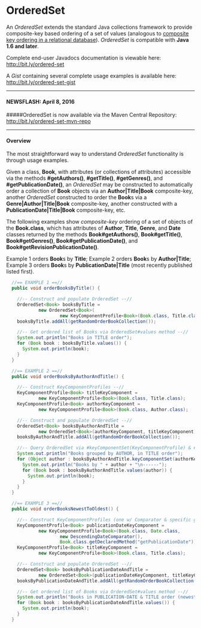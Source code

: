 # OrderedSet
An *OrderedSet* extends the standard Java collections framework to provide composite-key based ordering of a set of values (analogous to <a href="https://www.techopedia.com/definition/6572/composite-key" target="_blank">composite key ordering in a relational database</a>). *OrderedSet* is compatible with **Java 1.6 and later**.

Complete end-user Javadocs documentation is viewable here: http://bit.ly/ordered-set

A *Gist* containing several complete usage examples is available here: http://bit.ly/ordered-set-gist

---
#### NEWSFLASH: April 8, 2016
#####OrderedSet is now available via the Maven Central Repository: http://bit.ly/ordered-set-mvn-repo

---
#### Overview
The most straightforward way to understand *OrderedSet* functionality is through usage examples.

Given a class, **Book**, with attributes (or collections of attributes) accessible via the methods **#getAuthors()**, **#getTitle()**, **#getGenres()**, and **#getPublicationDate()**, an *OrderedSet* may be constructed to automatically order a collection of **Book** objects via an **Author|Title|Book** composite-key, another <i>OrderedSet</i> constructed to order the **Book**s via a **Genre|Author|Title|Book** composite-key, another constructed with a **PublicationDate|Title|Book** composite-key, etc.

The following examples show *composite-key* ordering of a set of objects of the **Book.class**, which has attributes of **Author**, **Title**, **Genre**, and **Date** classes returned by the methods **Book#getAuthors()**, **Book#getTitle()**, **Book#getGenres()**, **Book#getPublicationDate()**, and **Book#getRevisionPublicationDate()**.

Example 1 orders **Book**s by **Title**; Example 2 orders **Book**s by **Author|Title**; Example 3 orders **Book**s by **PublicationDate|Title** (most recently published listed first).

```java
  //== EXAMPLE 1 ==//
  public void orderBooksByTitle() {

    //-- Construct and populate OrderedSet --//
    OrderedSet<Book> booksByTitle =
            new OrderedSet<Book>(
                    new KeyComponentProfile<Book>(Book.class, Title.class));
    booksByTitle.addAll(getRandomOrderBookCollection());

    //-- Get ordered list of Books via OrderedSet#values method --//
    System.out.println("Books in TITLE order");
    for (Book book : booksByTitle.values()) {
      System.out.println(book);
    }
  }

  //== EXAMPLE 2 ==//
  public void orderBooksByAuthorAndTitle() {

    //-- Construct KeyComponentProfiles --//
    KeyComponentProfile<Book> titleKeyComponent =
            new KeyComponentProfile<Book>(Book.class, Title.class);
    KeyComponentProfile<Book> authorKeyComponent =
            new KeyComponentProfile<Book>(Book.class, Author.class);

    //-- Construct and populate OrderedSet --//
    OrderedSet<Book> booksByAuthorAndTitle =
            new OrderedSet<Book>(authorKeyComponent, titleKeyComponent);
    booksByAuthorAndTitle.addAll(getRandomOrderBookCollection());

    //-- Query OrderedSet via #keyComponentSet(KeyComponentProfile) & #values(Object) methods --//
    System.out.println("Books grouped by AUTHOR, in TITLE order");
    for (Object author : booksByAuthorAndTitle.keyComponentSet(authorKeyComponent)) {
      System.out.println("Books by " + author + "\n------");
      for (Book book : booksByAuthorAndTitle.values(author)) {
        System.out.println(book);
      }
    }
  }

  //== EXAMPLE 3 ==//
  public void orderBooksNewestToOldest() {

    //-- Construct KeyComponentProfiles (one w/ Comparator & specific get-method specified) --//
    KeyComponentProfile<Book> publicationDateKeyComponent =
            new KeyComponentProfile<Book>(Book.class, Date.class,
                    new DescendingDateComparator(),
                    Book.class.getDeclaredMethod("getPublicationDate"));
    KeyComponentProfile<Book> titleKeyComponent =
            new KeyComponentProfile<Book>(Book.class, Title.class);

    //-- Construct and populate OrderedSet --//
    OrderedSet<Book> booksByPublicationDateAndTitle =
            new OrderedSet<Book>(publicationDateKeyComponent, titleKeyComponent);
    booksByPublicationDateAndTitle.addAll(getRandomOrderBookCollection());

    //-- Get ordered list of Books via OrderedSet#values method --//
    System.out.println("Books in PUBLICATION-DATE & TITLE order (newest first)");
    for (Book book : booksByPublicationDateAndTitle.values()) {
      System.out.println(book);
    }
  }
```
